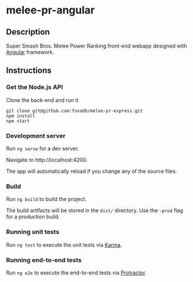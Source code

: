 # melee-pr-angular

## Description

Super Smash Bros. Melee Power Ranking front-end webapp designed with [Angular](https://angular.io) framework.

## Instructions

### Get the Node.js API

Clone the back-end and run it

```
git clone git@github.com:foxadb/melee-pr-express.git
npm install
npm start
```

### Development server

Run `ng serve` for a dev server.

Navigate to http://localhost:4200.

The app will automatically reload if you change any of the source files.

### Build

Run `ng build` to build the project.

The build artifacts will be stored in the `dist/` directory. Use the `-prod` flag for a production build.

### Running unit tests

Run `ng test` to execute the unit tests via [Karma](https://karma-runner.github.io).

### Running end-to-end tests

Run `ng e2e` to execute the end-to-end tests via [Protractor](http://www.protractortest.org/).

